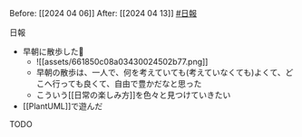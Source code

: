 Before: [[2024 04 06]]
After: [[2024 04 13]]
[#日報](日報)

日報
- 早朝に散歩した👟
	- ![[assets/661850c08a03430024502b77.png]]
	- 早朝の散歩は、一人で、何を考えていても(考えていなくても)よくて、どこへ行っても良くて、自由で豊かだなと思った
	- こういう[[日常の楽しみ方]]を色々と見つけていきたい
- [[PlantUML]]で遊んだ

TODO

